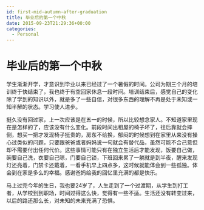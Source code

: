 ```yaml
---
id: first-mid-autumn-after-graduation
title: 毕业后的第一个中秋
date: 2015-09-23T21:29:36+00:00
categories:
  - Personal
---
```


# 毕业后的第一个中秋

学生渐渐开学，才意识到毕业以来已经过了一个暑假的时间。公司为期三个月的培训终于快结束了，我也终于有空回家休息一段时间。培训结束后，感觉自己的变化除了学到的知识以外，就是多了一些自信，对很多东西的理解不再是处于未知或一知半解的状态。学习使人进步。

挺久没有回过家，上一次应该是在五一的时候，所以比较想念家人。不知道家里现在是怎样的了，应该没有什么变化。前段时间出租屋的椅子坏了，往后靠就会摔倒，想买一把才发现椅子挺贵的，房东不给换，郁闷的时候想到在家里从来没有操心过类似的问题，只要跟爸爸或者妈妈说一句就会有替代品，虽然可能不合己意但却不需要付出任何代价。这些事情可能只有在独立生活后才能发现，饭要自己做，碗要自己洗，衣要自己晾，门要自己锁，下班回来累了一躺就是到半夜，醒来发现灯还亮着，门禁卡还戴着，一看手机早上四点多，这时候就能体会到一些孤独。体会到在家是多么的幸福。感谢爸妈给我的回忆里充满的都是快乐。

马上过完今年的生日，我也要24岁了，人生走到了一个过渡期，从学生到打工者，从学校到到职场，时间过得这么快，觉得有一些不适。生活还没有转变过来，以后的路还那么长，对未知的未来充满了恐惧。
